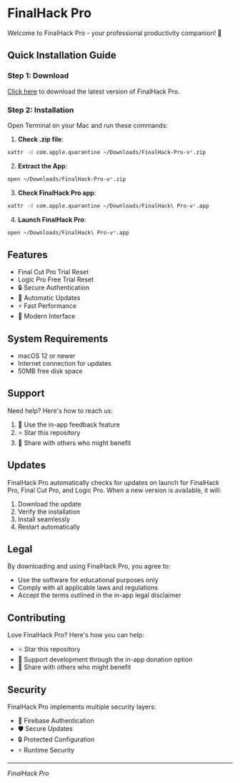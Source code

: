 # FinalHack Pro

Welcome to FinalHack Pro - your professional productivity companion! 🚀

## Quick Installation Guide

### Step 1: Download

[Click here](https://github.com/andresreibel/FinalHack-Pro-Public-GitHub-Distribution/releases/download/v1.0.3/FinalHack-Pro-v1.0.3.zip) to download the latest version of FinalHack Pro.

### Step 2: Installation

Open Terminal on your Mac and run these commands:

1. **Check .zip file**:

```bash
xattr -d com.apple.quarantine ~/Downloads/FinalHack-Pro-v*.zip
```

2. **Extract the App**:

```bash
open ~/Downloads/FinalHack-Pro-v*.zip
```

3. **Check FinalHack Pro app**:

```bash
xattr -d com.apple.quarantine ~/Downloads/FinalHack\ Pro-v*.app
```

4. **Launch FinalHack Pro**:

```bash
open ~/Downloads/FinalHack\ Pro-v*.app
```

## Features

- Final Cut Pro Trial Reset
- Logic Pro Free Trial Reset
- 🔒 Secure Authentication
- 🔄 Automatic Updates
- ⚡️ Fast Performance
- 📱 Modern Interface

## System Requirements

- macOS 12 or newer
- Internet connection for updates
- 50MB free disk space

## Support

Need help? Here's how to reach us:

1. 📝 Use the in-app feedback feature
2. ⭐ Star this repository
3. 🔗 Share with others who might benefit

## Updates

FinalHack Pro automatically checks for updates on launch for FinalHack Pro, Final Cut Pro, and Logic Pro. When a new version is available, it will:

1. Download the update
2. Verify the installation
3. Install seamlessly
4. Restart automatically

## Legal

By downloading and using FinalHack Pro, you agree to:

- Use the software for educational purposes only
- Comply with all applicable laws and regulations
- Accept the terms outlined in the in-app legal disclaimer

## Contributing

Love FinalHack Pro? Here's how you can help:

- ⭐ Star this repository
- 🎁 Support development through the in-app donation option
- 🔗 Share with others who might benefit

## Security

FinalHack Pro implements multiple security layers:

- 🔐 Firebase Authentication
- 🛡️ Secure Updates
- 🔒 Protected Configuration
- ⚡️ Runtime Security

---

_FinalHack Pro_
